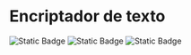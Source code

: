 <h1>Encriptador de texto</h1>

![Static Badge](https://img.shields.io/badge/JavaScript-8A2BEa)
![Static Badge](https://img.shields.io/badge/Html-8A2BEa)
![Static Badge](https://img.shields.io/badge/Css-8A2BEa)


